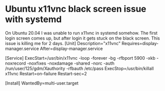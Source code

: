 
# Ubuntu x11vnc black screen issue with systemd

On Ubuntu 20.04 I was unable to run x11vnc in systemd somehow. The first login screen comes up, but after login it gets stuck on the black screen. This issue is killing me for 2 days.
[Unit]
Description="x11vnc"
Requires=display-manager.service
After=display-manager.service

[Service]
ExecStart=/usr/bin/x11vnc -loop -forever -bg -rfbport 5900 -xkb -noxrecord -noxfixes -noxdamage -shared -norc -auth /run/user/125/gdm/Xauthority -rfbauth /etc/pass
ExecStop=/usr/bin/killall x11vnc
Restart=on-failure
Restart-sec=2

[Install]
WantedBy=multi-user.target


        